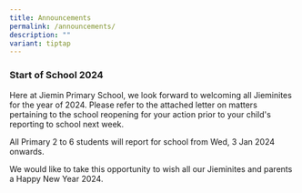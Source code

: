 ```yaml
---
title: Announcements
permalink: /announcements/
description: ""
variant: tiptap
---
```

<h3>Start of School 2024</h3><p>Here at Jiemin Primary School, we look forward to welcoming all Jieminites for the year of 2024. Please refer to the attached letter on matters pertaining to the school reopening for your action prior to your child's reporting to school next week.</p><p>All Primary 2 to 6 students will report for school from Wed, 3 Jan 2024 onwards.</p><p>We would like to take this opportunity to wish all our Jieminites and parents a Happy New Year 2024.</p>